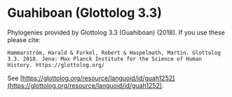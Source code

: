 # Guahiboan (Glottolog 3.3)

Phylogenies provided by Glottolog 3.3 (Guahiboan) (2018). If you use these please cite:

```
Hammarström, Harald & Forkel, Robert & Haspelmath, Martin. Glottolog 3.3. 2018. Jena: Max Planck Institute for the Science of Human History. https://glottolog.org/
```

See  [https://glottolog.org/resource/languoid/id/guah1252](https://glottolog.org/resource/languoid/id/guah1252).

